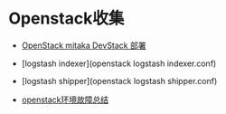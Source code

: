 Openstack收集
================

  - [OpenStack mitaka DevStack 部署](http://blog.csdn.net/u011521019/article/details/51114681)

  - [logstash indexer](openstack logstash indexer.conf)

  - [logstash shipper](openstack logstash shipper.conf)

  - [openstack环境故障总结](openstack/openstack环境故障总结.md)